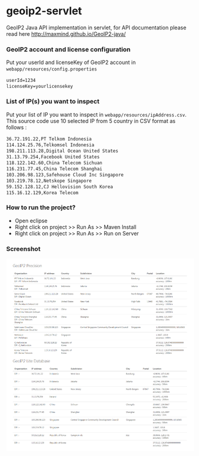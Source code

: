 # geoip2-servlet
GeoIP2 Java API implementation in servlet, for API documentation please read here http://maxmind.github.io/GeoIP2-java/

### GeoIP2 account and license configuration
Put your userId and licenseKey of GeoIP2 account in `webapp/resources/config.properties`
```properties
userId=1234
licenseKey=yourlicensekey
```
 
### List of IP(s) you want to inspect
Put your list of IP you want to inspect in `webapp/resources/ipAddress.csv`.
This source code use 10 selected IP from 5 country in CSV format as follows : 
```csv
36.72.191.22,PT Telkom Indonesia
114.124.25.76,Telkomsel Indonesia
198.211.113.28,Digital Ocean United States
31.13.79.254,Facebook United States
118.122.142.60,China Telecom Sichuan
116.231.77.45,China Telecom Shanghai
103.206.98.123,Safehouse Cloud Inc Singapore
103.219.78.12,Netskope Singapore
59.152.128.12,CJ Hellovision South Korea
115.16.12.129,Korea Telecom
```

### How to run the project?
- Open eclipse
- Right click on project >> Run As >> Maven Install
- Right click on project >> Run As >> Run on Server   

### Screenshot
![alt text](screenshots/screenshot.png "Output")
